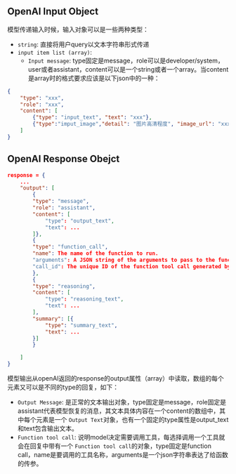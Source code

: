 ## OpenAI Input Object

模型传递输入时候，输入对象可以是一些两种类型：

- `string`: 直接将用户query以文本字符串形式传递
- `input item list (array)`:
  - `Input message`: type固定是message，role可以是developer/system，user或者assistant，content可以是一个string或者一个array。当content是array时的格式要求应该是以下json中的一种：
```json
{
	"type": "xxx",
	"role": "xxx",
	"content": [
		{"type": "input_text", "text": "xxx"},
		{"type":"imput_image","detail": "图片高清程度", "image_url": "xxx"}
	]
}
```


## OpenAI Response Obejct

```json
response = {
	...
	"output": [
		{
		"type": "message",
		"role": "assistant",
		"content": [
			"type": "output_text",
			"text": ...
		]},
		{
		"type": "function_call",
		"name": The name of the function to run.
		"arguments": A JSON string of the arguments to pass to the function.
		"call_id": The unique ID of the function tool call generated by the model.
		},
		{
		"type": "reasoning",
		"content": [
			"type": "reasoning_text",
			"text": ...
		],
		"summary": [{
			"type": "summary_text",
			"text": ...
		}]
		}

	]
}
```

模型输出从openAI返回的response的output属性（array）中读取，数组的每个元素又可以是不同的type的回复，如下：

- `Output Message`: 是正常的文本输出对象，type固定是message，role固定是assistant代表模型恢复的消息，其文本具体内容在一个content的数组中，其中每个元素是一个 `Output Text`对象，也有一个固定的type属性是output_text和text包含输出文本。
- `Function tool call`: 说明model决定需要调用工具，每选择调用一个工具就会在回复中带有一个 `Function tool call`的对象，type固定是function call，name是要调用的工具名称，arguments是一个json字符串表达了给函数的传参。
